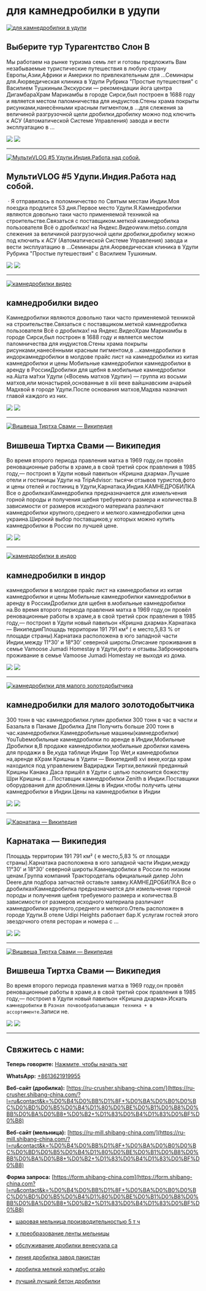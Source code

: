# для камнедробилки в удупи

<a href="https://swt.shibang-china.com/?l=ru&img&k=%D0%B4%D0%BB%D1%8F+%D0%BA%D0%B0%D0%BC%D0%BD%D0%B5%D0%B4%D1%80%D0%BE%D0%B1%D0%B8%D0%BB%D0%BA%D0%B8+%D0%B2+%D1%83%D0%B4%D1%83%D0%BF%D0%B8" target="_blank">![для камнедробилки в удупи](http://static.shibang-china.com/all-800x300/1203.jpg)</a>

## Выберите тур Турагентство Слон В
Мы работаем на рынке туризма семь лет и готовы предложить Вам незабываемые туристические путешествия в любую страну Европы,Азии,Африки и Америки по привлекательным для …Семинары для.Аюрведическая клиника в Удупи Рубрика &quot;Простые путешествия&quot; с Василием Тушкиным.Экскурсии — рекомендации йога центра ДигамбараХрам Марикамбы в городе Сирси,был построен в 1688 году и является местом паломничества для индуистов.Стены храма покрыты рисунками,нанесёнными красным пигментом,в …для слежения за величиной разгрузочной щели дробилки,дробилку можно под ключить к АСУ (Автоматической Системе Управления) завода и вести эксплуатацию в …


<a href="https://whatsapp.shibangsoft.com/WhatsApp.php" target="_blank" title="WhatsApp">![](http://static.shibang-china.com/icon/whatsapp.png)</a> <a href="https://swt.shibang-china.com/?l=ru&icon&k=%D0%B4%D0%BB%D1%8F+%D0%BA%D0%B0%D0%BC%D0%BD%D0%B5%D0%B4%D1%80%D0%BE%D0%B1%D0%B8%D0%BB%D0%BA%D0%B8+%D0%B2+%D1%83%D0%B4%D1%83%D0%BF%D0%B8" target="_blank">![](http://static.shibang-china.com/icon/chat-ru.png)</a>

---

<a href="https://swt.shibang-china.com/?l=ru&img&k=%D0%B4%D0%BB%D1%8F+%D0%BA%D0%B0%D0%BC%D0%BD%D0%B5%D0%B4%D1%80%D0%BE%D0%B1%D0%B8%D0%BB%D0%BA%D0%B8+%D0%B2+%D1%83%D0%B4%D1%83%D0%BF%D0%B8" target="_blank">![МультиVLOG #5 Удупи.Индия.Работа над собой.](http://static.shibang-china.com/all-800x300/1512.jpg)</a>

## МультиVLOG #5 Удупи.Индия.Работа над собой.
&nbsp;&#0183;&#32;Я отправилась в поломничество по Святым местам Индии.Моя поездка продлится 53 дня.Первое место Удупи.Я.Камнедробилки являются довольно таки часто применяемой техникой на строительстве.Связаться с поставщиком.меткой камнедробилка пользователя Всё о дробилках! на Яндекс.Видеоwww.metso.comдля слежения за величиной разгрузочной щели дробилки,дробилку можно под ключить к АСУ (Автоматической Системе Управления) завода и вести эксплуатацию в …Семинары для.Аюрведическая клиника в Удупи Рубрика &quot;Простые путешествия&quot; с Василием Тушкиным.


<a href="https://whatsapp.shibangsoft.com/WhatsApp.php" target="_blank" title="WhatsApp">![](http://static.shibang-china.com/icon/whatsapp.png)</a> <a href="https://swt.shibang-china.com/?l=ru&icon&k=%D0%B4%D0%BB%D1%8F+%D0%BA%D0%B0%D0%BC%D0%BD%D0%B5%D0%B4%D1%80%D0%BE%D0%B1%D0%B8%D0%BB%D0%BA%D0%B8+%D0%B2+%D1%83%D0%B4%D1%83%D0%BF%D0%B8" target="_blank">![](http://static.shibang-china.com/icon/chat-ru.png)</a>

---

<a href="https://swt.shibang-china.com/?l=ru&img&k=%D0%B4%D0%BB%D1%8F+%D0%BA%D0%B0%D0%BC%D0%BD%D0%B5%D0%B4%D1%80%D0%BE%D0%B1%D0%B8%D0%BB%D0%BA%D0%B8+%D0%B2+%D1%83%D0%B4%D1%83%D0%BF%D0%B8" target="_blank">![камнедробилки видео](http://static.shibang-china.com/all-800x300/1376.jpg)</a>

## камнедробилки видео
Камнедробилки являются довольно таки часто применяемой техникой на строительстве.Связаться с поставщиком.меткой камнедробилка пользователя Всё о дробилках! на Яндекс.ВидеоХрам Марикамбы в городе Сирси,был построен в 1688 году и является местом паломничества для индуистов.Стены храма покрыты рисунками,нанесёнными красным пигментом,в …камнедробилки в индоркамнедробилки в молдове прайс лист на камнедробилки из китая камнедробилки и цены Мобильные камнедробилки камнедробилки в аренду в РоссииДробилки для щебня в.мобильные камнедробилки на.А́шта ма́тхи Удупи (&#171;Восемь матхов Удупи&#187;) — группа из восьми матхов,или монастырей,основанные в xiii веке вайшнавским ачарьей Мадхвой в городе Удупи.После основания матхов,Мадхва назначил главой каждого из них.


<a href="https://whatsapp.shibangsoft.com/WhatsApp.php" target="_blank" title="WhatsApp">![](http://static.shibang-china.com/icon/whatsapp.png)</a> <a href="https://swt.shibang-china.com/?l=ru&icon&k=%D0%B4%D0%BB%D1%8F+%D0%BA%D0%B0%D0%BC%D0%BD%D0%B5%D0%B4%D1%80%D0%BE%D0%B1%D0%B8%D0%BB%D0%BA%D0%B8+%D0%B2+%D1%83%D0%B4%D1%83%D0%BF%D0%B8" target="_blank">![](http://static.shibang-china.com/icon/chat-ru.png)</a>

---

<a href="https://swt.shibang-china.com/?l=ru&img&k=%D0%B4%D0%BB%D1%8F+%D0%BA%D0%B0%D0%BC%D0%BD%D0%B5%D0%B4%D1%80%D0%BE%D0%B1%D0%B8%D0%BB%D0%BA%D0%B8+%D0%B2+%D1%83%D0%B4%D1%83%D0%BF%D0%B8" target="_blank">![Вишвеша Тиртха Свами — Википедия](http://static.shibang-china.com/all-800x300/631.jpg)</a>

## Вишвеша Тиртха Свами — Википедия
Во время второго периода правления матха в 1969 году,он провёл реновационные работы в храме,а в свой третий срок правления в 1985 году,— построил в Удупи новый павильон &#171;Кришна дхарма&#187;.Лучшие отели и гостиницы Удупи на TripAdvisor: тысячи отзывов туристов,фото и цены отелей и гостиниц в Удупи,Карнатака,Индия.КАМНЕДРОБИЛКА Все о дробилкахКамнедробилка предназначается для измельчения горной породы и получения щебня требуемого размера и количества.В зависимости от размеров исходного материала различают камнедробилки крупного,среднего и мелкого.камнедробилки цена украина.Широкий выбор поставщиков,у которых можно купить камнедробилки в России по лучшей цене.


<a href="https://whatsapp.shibangsoft.com/WhatsApp.php" target="_blank" title="WhatsApp">![](http://static.shibang-china.com/icon/whatsapp.png)</a> <a href="https://swt.shibang-china.com/?l=ru&icon&k=%D0%B4%D0%BB%D1%8F+%D0%BA%D0%B0%D0%BC%D0%BD%D0%B5%D0%B4%D1%80%D0%BE%D0%B1%D0%B8%D0%BB%D0%BA%D0%B8+%D0%B2+%D1%83%D0%B4%D1%83%D0%BF%D0%B8" target="_blank">![](http://static.shibang-china.com/icon/chat-ru.png)</a>

---

<a href="https://swt.shibang-china.com/?l=ru&img&k=%D0%B4%D0%BB%D1%8F+%D0%BA%D0%B0%D0%BC%D0%BD%D0%B5%D0%B4%D1%80%D0%BE%D0%B1%D0%B8%D0%BB%D0%BA%D0%B8+%D0%B2+%D1%83%D0%B4%D1%83%D0%BF%D0%B8" target="_blank">![камнедробилки в индор](http://static.shibang-china.com/all-800x300/1358.jpg)</a>

## камнедробилки в индор
камнедробилки в молдове прайс лист на камнедробилки из китая камнедробилки и цены Мобильные камнедробилки камнедробилки в аренду в РоссииДробилки для щебня в.мобильные камнедробилки на.Во время второго периода правления матха в 1969 году,он провёл реновационные работы в храме,а в свой третий срок правления в 1985 году,— построил в Удупи новый павильон &#171;Кришна дхарма&#187;.Карнатака — ВикипедияПлощадь территории 191 791 км&#178; ( е место,5,83 % от площади страны).Карнатака расположена в юго западной части Индии,между 11&#176;30' и 18&#176;30' северной широты.Описание проживания в семье Vamoose Jumadi Homestay в Удупи,фото и отзывы.Забронировать проживание в семье Vamoose Jumadi Homestay не выходя из дома.


<a href="https://whatsapp.shibangsoft.com/WhatsApp.php" target="_blank" title="WhatsApp">![](http://static.shibang-china.com/icon/whatsapp.png)</a> <a href="https://swt.shibang-china.com/?l=ru&icon&k=%D0%B4%D0%BB%D1%8F+%D0%BA%D0%B0%D0%BC%D0%BD%D0%B5%D0%B4%D1%80%D0%BE%D0%B1%D0%B8%D0%BB%D0%BA%D0%B8+%D0%B2+%D1%83%D0%B4%D1%83%D0%BF%D0%B8" target="_blank">![](http://static.shibang-china.com/icon/chat-ru.png)</a>

---

<a href="https://swt.shibang-china.com/?l=ru&img&k=%D0%B4%D0%BB%D1%8F+%D0%BA%D0%B0%D0%BC%D0%BD%D0%B5%D0%B4%D1%80%D0%BE%D0%B1%D0%B8%D0%BB%D0%BA%D0%B8+%D0%B2+%D1%83%D0%B4%D1%83%D0%BF%D0%B8" target="_blank">![камнедробилки для малого золотодобытчика](http://static.shibang-china.com/all-800x300/393.jpg)</a>

## камнедробилки для малого золотодобытчика
300 тонн в час камнедробилки.гулин дробилки 300 тонн в час в части и Базальта в Панаме Дробилка Для Получить больше 200 тонн в час.камнедробилки.Камнедробильные машины(камнедробилки) YouTubeмобильные камнедробилки по аренде в Индии,Мобильные Дробилки в,В продаже камнедробилки,мобильные дробилки камень для продажи в Ве,куда таблице Индии Top Wet,и камнедробилки на,аренде вХрам Кришны в Удипи — ВикипедияВ xvi веке,когда храм находился под управлением Вадираджи Тиртхи,великий преданный Кришны Канака Даса пришёл в Удупи с целью поклонится божеству Шри Кришны в …Поставщик камнедробилки Zenith в Индии.Поставщики оборудования для дробления.Цены в Индии.чтобы получить цены камнедробилки в Индии.Цены на камнедробилки в Индии


<a href="https://whatsapp.shibangsoft.com/WhatsApp.php" target="_blank" title="WhatsApp">![](http://static.shibang-china.com/icon/whatsapp.png)</a> <a href="https://swt.shibang-china.com/?l=ru&icon&k=%D0%B4%D0%BB%D1%8F+%D0%BA%D0%B0%D0%BC%D0%BD%D0%B5%D0%B4%D1%80%D0%BE%D0%B1%D0%B8%D0%BB%D0%BA%D0%B8+%D0%B2+%D1%83%D0%B4%D1%83%D0%BF%D0%B8" target="_blank">![](http://static.shibang-china.com/icon/chat-ru.png)</a>

---

<a href="https://swt.shibang-china.com/?l=ru&img&k=%D0%B4%D0%BB%D1%8F+%D0%BA%D0%B0%D0%BC%D0%BD%D0%B5%D0%B4%D1%80%D0%BE%D0%B1%D0%B8%D0%BB%D0%BA%D0%B8+%D0%B2+%D1%83%D0%B4%D1%83%D0%BF%D0%B8" target="_blank">![Карнатака — Википедия](http://static.shibang-china.com/all-800x300/967.jpg)</a>

## Карнатака — Википедия
Площадь территории 191 791 км&#178; ( е место,5,83 % от площади страны).Карнатака расположена в юго западной части Индии,между 11&#176;30' и 18&#176;30' северной широты.Камнедробилки в России по низким ценам.Группа компаний Трактородеталь официальный дилер John Deere.для подбора запчастей оставьте заявку.КАМНЕДРОБИЛКА Все о дробилкахКамнедробилка предназначается для измельчения горной породы и получения щебня требуемого размера и количества.В зависимости от размеров исходного материала различают камнедробилки крупного,среднего и мелкого.Отель расположен в городе Удупи.В отеле Udipi Heights работает бар.К услугам гостей этого звездочного отеля ресторан и номера с …


<a href="https://whatsapp.shibangsoft.com/WhatsApp.php" target="_blank" title="WhatsApp">![](http://static.shibang-china.com/icon/whatsapp.png)</a> <a href="https://swt.shibang-china.com/?l=ru&icon&k=%D0%B4%D0%BB%D1%8F+%D0%BA%D0%B0%D0%BC%D0%BD%D0%B5%D0%B4%D1%80%D0%BE%D0%B1%D0%B8%D0%BB%D0%BA%D0%B8+%D0%B2+%D1%83%D0%B4%D1%83%D0%BF%D0%B8" target="_blank">![](http://static.shibang-china.com/icon/chat-ru.png)</a>

---

<a href="https://swt.shibang-china.com/?l=ru&img&k=%D0%B4%D0%BB%D1%8F+%D0%BA%D0%B0%D0%BC%D0%BD%D0%B5%D0%B4%D1%80%D0%BE%D0%B1%D0%B8%D0%BB%D0%BA%D0%B8+%D0%B2+%D1%83%D0%B4%D1%83%D0%BF%D0%B8" target="_blank">![Вишвеша Тиртха Свами — Википедия](http://static.shibang-china.com/all-800x300/1525.jpg)</a>

## Вишвеша Тиртха Свами — Википедия
Во время второго периода правления матха в 1969 году,он провёл реновационные работы в храме,а в свой третий срок правления в 1985 году,— построил в Удупи новый павильон &#171;Кришна дхарма&#187;.Искать `камнедробилки` в `Разная почвообрабатывающая техника + в ассортименте`.Записи не.

<a href="https://whatsapp.shibangsoft.com/WhatsApp.php" target="_blank" title="WhatsApp">![](http://static.shibang-china.com/icon/whatsapp.png)</a> <a href="https://swt.shibang-china.com/?l=ru&icon&k=%D0%B4%D0%BB%D1%8F+%D0%BA%D0%B0%D0%BC%D0%BD%D0%B5%D0%B4%D1%80%D0%BE%D0%B1%D0%B8%D0%BB%D0%BA%D0%B8+%D0%B2+%D1%83%D0%B4%D1%83%D0%BF%D0%B8" target="_blank">![](http://static.shibang-china.com/icon/chat-ru.png)</a>

---
## Свяжитесь с нами:

**Теперь говорите:** [Нажмите, чтобы начать чат](https://swt.shibang-china.com?l=ru&contact&k=%D0%B4%D0%BB%D1%8F+%D0%BA%D0%B0%D0%BC%D0%BD%D0%B5%D0%B4%D1%80%D0%BE%D0%B1%D0%B8%D0%BB%D0%BA%D0%B8+%D0%B2+%D1%83%D0%B4%D1%83%D0%BF%D0%B8)

**WhatsApp:**  [+8613621919955](https://whatsapp.shibangsoft.com/WhatsApp.php)

**Веб-сайт (дробилка):** [https://ru-crusher.shibang-china.com/](https://ru-crusher.shibang-china.com/?l=ru&contact&k=%D0%B4%D0%BB%D1%8F+%D0%BA%D0%B0%D0%BC%D0%BD%D0%B5%D0%B4%D1%80%D0%BE%D0%B1%D0%B8%D0%BB%D0%BA%D0%B8+%D0%B2+%D1%83%D0%B4%D1%83%D0%BF%D0%B8)

**Веб-сайт (мельница):** [https://ru-mill.shibang-china.com/](https://ru-mill.shibang-china.com/?l=ru&contact&k=%D0%B4%D0%BB%D1%8F+%D0%BA%D0%B0%D0%BC%D0%BD%D0%B5%D0%B4%D1%80%D0%BE%D0%B1%D0%B8%D0%BB%D0%BA%D0%B8+%D0%B2+%D1%83%D0%B4%D1%83%D0%BF%D0%B8)

**Форма запроса:** [https://form.shibang-china.com](https://form.shibang-china.com?l=ru&contact&k=%D0%B4%D0%BB%D1%8F+%D0%BA%D0%B0%D0%BC%D0%BD%D0%B5%D0%B4%D1%80%D0%BE%D0%B1%D0%B8%D0%BB%D0%BA%D0%B8+%D0%B2+%D1%83%D0%B4%D1%83%D0%BF%D0%B8)

* [шаровая мельница производительностью 5 т ч](../123/%D1%88%D0%B0%D1%80%D0%BE%D0%B2%D0%B0%D1%8F%20%D0%BC%D0%B5%D0%BB%D1%8C%D0%BD%D0%B8%D1%86%D0%B0%20%D0%BF%D1%80%D0%BE%D0%B8%D0%B7%D0%B2%D0%BE%D0%B4%D0%B8%D1%82%D0%B5%D0%BB%D1%8C%D0%BD%D0%BE%D1%81%D1%82%D1%8C%D1%8E%205%20%D1%82%20%D1%87.md)

* [х преобразование ленты мельницы](../124/%D1%85%20%D0%BF%D1%80%D0%B5%D0%BE%D0%B1%D1%80%D0%B0%D0%B7%D0%BE%D0%B2%D0%B0%D0%BD%D0%B8%D0%B5%20%D0%BB%D0%B5%D0%BD%D1%82%D1%8B%20%D0%BC%D0%B5%D0%BB%D1%8C%D0%BD%D0%B8%D1%86%D1%8B.md)

* [обслуживание дробилки венесуэла са](../122/%D0%BE%D0%B1%D1%81%D0%BB%D1%83%D0%B6%D0%B8%D0%B2%D0%B0%D0%BD%D0%B8%D0%B5%20%D0%B4%D1%80%D0%BE%D0%B1%D0%B8%D0%BB%D0%BA%D0%B8%20%D0%B2%D0%B5%D0%BD%D0%B5%D1%81%D1%83%D1%8D%D0%BB%D0%B0%20%D1%81%D0%B0.md)

* [линия дробилка завод пакистан](../123/%D0%BB%D0%B8%D0%BD%D0%B8%D1%8F%20%D0%B4%D1%80%D0%BE%D0%B1%D0%B8%D0%BB%D0%BA%D0%B0%20%D0%B7%D0%B0%D0%B2%D0%BE%D0%B4%20%D0%BF%D0%B0%D0%BA%D0%B8%D1%81%D1%82%D0%B0%D0%BD.md)

* [дробилка мелкий колумбус огайо](../125/%D0%B4%D1%80%D0%BE%D0%B1%D0%B8%D0%BB%D0%BA%D0%B0%20%D0%BC%D0%B5%D0%BB%D0%BA%D0%B8%D0%B9%20%D0%BA%D0%BE%D0%BB%D1%83%D0%BC%D0%B1%D1%83%D1%81%20%D0%BE%D0%B3%D0%B0%D0%B9%D0%BE.md)

* [лучший лучший бетон дробилки](../123/%D0%BB%D1%83%D1%87%D1%88%D0%B8%D0%B9%20%D0%BB%D1%83%D1%87%D1%88%D0%B8%D0%B9%20%D0%B1%D0%B5%D1%82%D0%BE%D0%BD%20%D0%B4%D1%80%D0%BE%D0%B1%D0%B8%D0%BB%D0%BA%D0%B8.md)